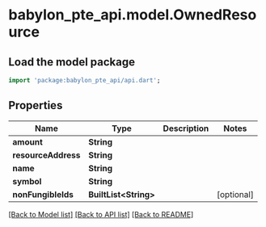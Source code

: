 # babylon_pte_api.model.OwnedResource

## Load the model package
```dart
import 'package:babylon_pte_api/api.dart';
```

## Properties
Name | Type | Description | Notes
------------ | ------------- | ------------- | -------------
**amount** | **String** |  | 
**resourceAddress** | **String** |  | 
**name** | **String** |  | 
**symbol** | **String** |  | 
**nonFungibleIds** | **BuiltList&lt;String&gt;** |  | [optional] 

[[Back to Model list]](../README.md#documentation-for-models) [[Back to API list]](../README.md#documentation-for-api-endpoints) [[Back to README]](../README.md)


